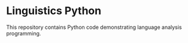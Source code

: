 # Linguistics Python
This repository contains Python code demonstrating language analysis programming.
